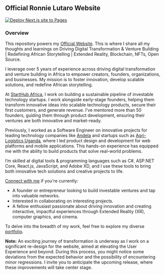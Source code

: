 ## Official Ronnie Lutaro Website

[![Deploy Next.js site to Pages](https://github.com/ronnielutalo/ronnielutalo.github.io/actions/workflows/nextjs-deployment.yaml/badge.svg)](https://github.com/ronnielutaro/ronnielutaro.github.io/actions/workflows/nextjs-deployment.yaml)

### Overview

This repository powers my [Official Website](https://ronnielutalo.github.io). This is where I share all my thoughts and learnings on Driving Digital Transformation & Venture Building | Redefining African Storytelling | Extended Reality, Blockchain, NFTs, Open Source.

I leverage over 5 years of experience across driving digital transformation and venture building in Africa to empower creators, founders, organizations, and businesses. My mission is to foster innovation, develop scalable solutions, and redefine African storytelling.

At [StartHub Africa](https://starthubafrica.org/), I work on building a sustainable pipeline of investable technology startups. I work alongside early-stage founders, helping them transform innovative ideas into scalable technology products, secure their first customers, and generate revenue. I’ve mentored more than 50 founders, guiding them through product development, ensuring their ventures are both innovative and market-ready.

Previously, I worked as a Software Engineer on innovative projects for leading technology companies like [Andela](https://www.andela.com/) and startups such as [Agri-Logistics Uganda](https://www.agri-logistics.org/), where I led product design and development for web platforms and mobile applications. This hands-on experience has equipped me with the ability to build products that solve real-world problems.

I’m skilled at digital tools & programming languages such as C#, ASP.NET Core, React.js, JavaScript, and Adobe XD, and I use these tools to bring both innovative tech solutions and creative projects to life.

[Connect with me](https://www.linkedin.com/in/ronnie-lutaro-b73240aa/) if you're currently:
- A founder or entrepreneur looking to build investable ventures and tap into valuable networks.
- Interested in collaborating on interesting projects.
- A fellow enthusiast passionate about driving innovation and creating interactive, impactful experiences through Extended Reality (XR), computer graphics, and cinema.

To delve into the breadth of my work, feel free to explore my diverse [portfolio](https://ronnielutaro.github.io/portfolio).

**Note:** An exciting journey of transformation is underway as I work on a significant re-design for the website, aimed at elevating the User Experience and beyond. During this process, you might notice some deviations from the expected behavior and the possibility of encountering minor regressions. I invite you to anticipate the upcoming release, where these improvements will take center stage.
